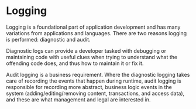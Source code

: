 # Logging

Logging is a foundational part of application development and has many variations from applications and languages. There are two reasons logging is performed: diagnostic and audit.

Diagnostic logs can provide a developer tasked with debugging or maintaining code with useful clues when trying to understand what the offending code does, and thus how to maintain it or fix it.

Audit logging is a business requirement. Where the diagnostic logging takes care of recording the events that happen during runtime, audit logging is responsible for recording more abstract, business logic events in the system (adding/editing/removing content, transactions, and access data), and these are what management and legal are interested in.
